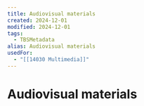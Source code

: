 ```yaml
---
title: Audiovisual materials
created: 2024-12-01
modified: 2024-12-01
tags:
  - TBSMetadata
alias: Audiovisual materials
usedFor:
  - "[[14030 Multimedia]]"
---
```

# Audiovisual materials
